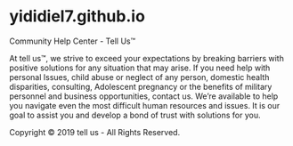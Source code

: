 # yididiel7.github.io
Community Help Center - Tell Us™

At tell us™, we strive to exceed your expectations by breaking barriers with positive solutions for any situation that may arise. If you need help with personal Issues, child abuse or neglect of any person, domestic health disparities, consulting, Adolescent pregnancy or the benefits of military personnel and business opportunities, contact us. We’re available to help you navigate even the most difficult human resources and issues. 
It is our goal to assist you and develop a bond of trust with solutions for you.

Copyright © 2019 tell us - All Rights Reserved.
